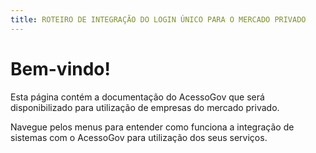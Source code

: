 ```yaml
---
title: ROTEIRO DE INTEGRAÇÃO DO LOGIN ÚNICO PARA O MERCADO PRIVADO
---
```


# Bem-vindo!

Esta página contém a documentação do AcessoGov que será disponibilizado para utilização de empresas do mercado privado.

Navegue pelos menus para entender como funciona a integração de sistemas com o AcessoGov para utilização dos seus serviços.

